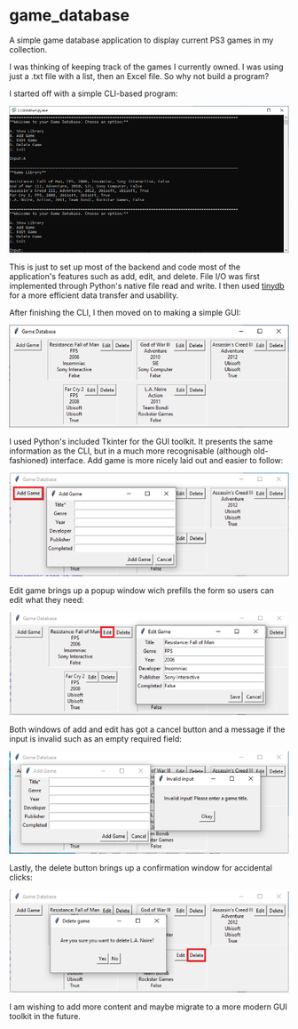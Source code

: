 # game_database

A simple game database application to display current PS3 games in my collection.

I was thinking of keeping track of the games I currently owned. I was using just a .txt file with a list, then an Excel file. So why not build a program?

I started off with a simple CLI-based program:

![CLI](/readme_imgs/cli.PNG)

This is just to set up most of the backend and code most of the application's features such as add, edit, and delete.
File I/O was first implemented through Python's native file read and write. I then used [tinydb](https://tinydb.readthedocs.io/en/stable/) for a more efficient data transfer and usability.

After finishing the CLI, I then moved on to making a simple GUI:

![CLI](/readme_imgs/gui_main.PNG)

I used Python's included Tkinter for the GUI toolkit. It presents the same information as the CLI, but in a much more recognisable (although old-fashioned) interface. Add game is more nicely laid out and easier to follow:

![CLI](/readme_imgs/gui_add.PNG)

Edit game brings up a popup window wich prefills the form so users can edit what they need:

![CLI](/readme_imgs/gui_edit.PNG)

Both windows of add and edit has got a cancel button and a message if the input is invalid such as an empty required field:

![CLI](/readme_imgs/gui_err.PNG)

Lastly, the delete button brings up a confirmation window for accidental clicks:

![CLI](/readme_imgs/gui_del.PNG)

I am wishing to add more content and maybe migrate to a more modern GUI toolkit in the future.
